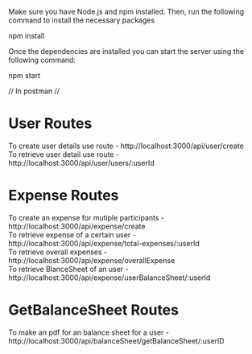 Make sure you have Node.js and npm installed. Then, run the following command to install the necessary packages

npm install 


Once the dependencies are installed  you can start the server using the following command:

npm start

// In postman // 
 # User Routes 
To create user details use route -    http://localhost:3000/api/user/create                 
To retrieve user detail use route -  http://localhost:3000/api/user/users/:userId
 # Expense Routes 
To create an expense for mutiple participants - http://localhost:3000/api/expense/create                                        
To retrieve expense of a certain user         - http://localhost:3000/api/expense/total-expenses/:userId                                      
To retrieve overall expenses                  - http://localhost:3000/api/expense/overallExpense                                                    
To retrieve BlanceSheet of an user            - http://localhost:3000/api/expense/userBalanceSheet/:userId                                                

 # GetBalanceSheet Routes 

To make an pdf for an balance sheet  for a user         - http://localhost:3000/api/balanceSheet/getBalanceSheet/:userID
